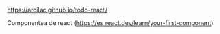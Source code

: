 https://arcilac.github.io/todo-react/


Componentea de react (https://es.react.dev/learn/your-first-component)
